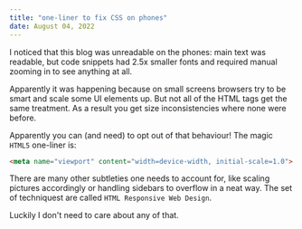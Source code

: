 ```yaml
---
title: "one-liner to fix CSS on phones"
date: August 04, 2022
---
```


I noticed that this blog was unreadable on the phones: main text was
readable, but code snippets had 2.5x smaller fonts and required manual
zooming in to see anything at all.

Apparently it was happening because on small screens browsers try to
be smart and scale some UI elements up. But not all of the HTML
tags get the same treatment. As a result you get size inconsistencies
where none were before.

Apparently you can (and need) to opt out of that behaviour! The
magic `HTML5` one-liner is:

```html
<meta name="viewport" content="width=device-width, initial-scale=1.0">
```

There are many other subtleties one needs to account for, like scaling
pictures accordingly or handling sidebars to overflow in a neat way.
The set of techniquest are called `HTML Responsive Web Design`.

Luckily I don't need to care about any of that.
